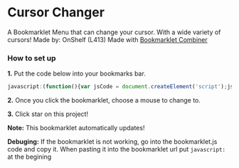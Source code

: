 # Cursor Changer
A Bookmarklet Menu that can change your cursor. With a wide variety of cursors! Made by: OnShelf (L413)
Made with [Bookmarklet Combiner](https://w-shadow.com/bookmarklet-combiner/)
### How to set up
<b>1.</b> Put the code below into your bookmarks bar.

```javascript
javascript:(function(){var jsCode = document.createElement('script');jsCode.setAttribute('src', 'https://l413.github.io/Cursor-Changer/bookmarklet.js');document.body.appendChild(jsCode);}());
```

<b>2.</b> Once you click the bookmarklet, choose a mouse to change to. 

<b>3.</b> Click star on this project!

<b>Note:</b> This bookmarklet automatically updates!

<b>Debuging:</b> If the bookmarklet is not working, go into the bookmarklet.js code and copy it. When pasting it into the bookmarklet url put ```javascript:``` at the begining
